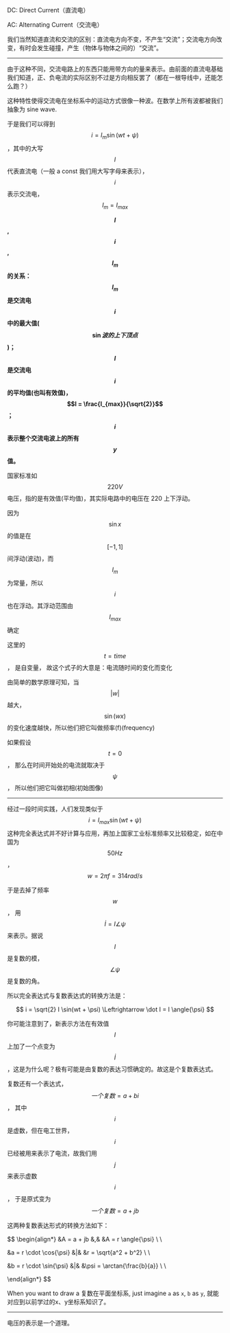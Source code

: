 DC: Direct Current（直流电）

AC: Alternating Current（交流电）

我们当然知道直流和交流的区别：直流电方向不变，不产生“交流”；交流电方向改变，有时会发生碰撞，产生（物体与物体之间的）“交流”。
___

由于这种不同，交流电路上的东西只能用带方向的量来表示。由前面的直流电基础我们知道，正、负电流的实际区别不过是方向相反罢了（都在一根导线中，还能怎么跑？）

这种特性使得交流电在坐标系中的运动方式很像一种波。在数学上所有波都被我们抽象为 sine wave.

于是我们可以得到 $$i = I_m \sin(wt + \psi)$$ ，其中的大写 $$I$$ 代表直流电（一般 a const 我们用大写字母来表示）， $$i$$ 表示交流电， $$I_m = I_{max}$$

**$$I$$ , $$i$$ , $$I_m$$ 的关系： $$I_m$$ 是交流电 $$i$$ 中的最大值($$\sin 波的上下顶点$$)； $$I$$ 是交流电 $$i$$ 的平均值(也叫有效值)， $$I = \frac{I_{max}}{\sqrt{2}}$$； $$i$$ 表示整个交流电波上的所有 $$y$$ 值。**

国家标准如 $$220V$$ 电压，指的是有效值(平均值)，其实际电路中的电压在 220 上下浮动。

因为 $$\sin x$$ 的值是在 $$[-1, 1]$$ 间浮动(波动)，而 $$I_m$$ 为常量，所以 $$i$$ 也在浮动。其浮动范围由 $$I_{max}$$ 确定

这里的 $$t = time$$ ， 是自变量， 故这个式子的大意是：电流随时间的变化而变化

由简单的数学原理可知，当 $$|w|$$ 越大， $$\sin(wx)$$ 的变化速度越快，所以他们把它叫做频率(f)(frequency)

如果假设 $$t = 0$$， 那么在时间开始处的电流就取决于 $$\psi$$， 所以他们把它叫做初相(初始图像)
___

经过一段时间实践，人们发现类似于 $$i = I_{max} \sin(wt + \psi)$$ 这种完全表达式并不好计算与应用，再加上国家工业标准频率又比较稳定，如在中国为 $$50Hz$$， $$w = 2 \pi f = 314 rad/s$$

于是去掉了频率 $$w$$ ， 用 $$\dot I = I \angle{\psi}$$ 来表示。据说 $$I$$ 是复数的模， $$\angle{\psi}$$ 是复数的角。

所以完全表达式与复数表达式的转换方法是：

$$
i = \sqrt{2} I \sin(wt + \psi) \Leftrightarrow \dot I = I \angle{\psi}
$$

你可能注意到了，新表示方法在有效值 $$I$$ 上加了一个点变为 $$\dot I$$ ，这是为什么呢？极有可能是由复数的表达习惯确定的。故这是个复数表达式。

复数还有一个表达式， $$一个复数 = a + bi$$ ， 其中 $$i$$ 是虚数，但在电工世界， $$i$$ 已经被用来表示了电流，故我们用 $$j$$ 来表示虚数 $$i$$， 于是原式变为 $$一个复数 = a + jb$$

这两种复数表达形式的转换方法如下：

$$
\begin{align*}
&A = a + jb  &,&  &A = r \angle{\psi} \\ \\

&a = r \cdot \cos{\psi}  &|&  &r = \sqrt{a^2 + b^2} \\ \\

&b = r \cdot \sin{\psi}  &|&  &\psi = \arctan{\frac{b}{a}} \\ \\

\end{align*}
$$ 


When you want to draw a 复数在平面坐标系, just imagine `a` as `x`, `b` as `y`, 就能对应到以前学过的x、y坐标系知识了。

___

电压的表示是一个道理。